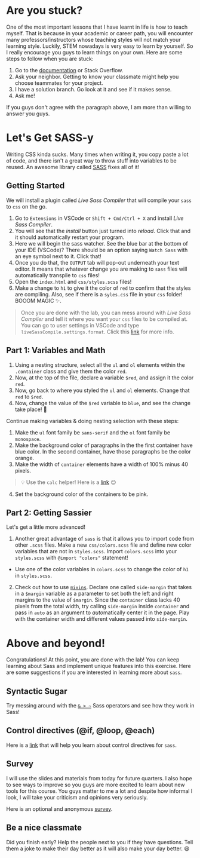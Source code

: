 # Are you stuck?

One of the most important lessons that I have learnt in life is how to teach myself. That is because in your academic or career path, you will encounter many professors/instructors whose teaching styles will not match your learning style. Luckily, STEM nowadays is very easy to learn by yourself. So I really encourage you guys to learn things on your own. Here are some steps to follow when you are stuck:
  1. Go to the [documentation](http://sass-lang.com/documentation/file.SASS_REFERENCE.html) or Stack Overflow.
  2. Ask your neighbor. Getting to know your classmate might help you choose teammates for your project.
  3. I have a solution branch. Go look at it and see if it makes sense.
  4. Ask me!

If you guys don't agree with the paragraph above, I am more than willing to answer you guys.

# Let's Get SASS-y

Writing CSS kinda sucks. Many times when writing it, you copy paste a lot of code, and there isn't a great way to throw stuff into variables to be reused. An awesome library called [SASS](http://sass-lang.com/) fixes all of it!

## Getting Started
We will install a plugin called *Live Sass Compiler* that will compile your `sass` to `css` on the go.
1. Go to `Extensions` in VSCode or `Shift + Cmd/Ctrl + X` and install *Live Sass Compiler*.
2. You will see that the *install* button just turned into *reload*. Click that and it should automatically restart your program.
3. Here we will begin the sass watcher. See the blue bar at the bottom of your IDE (VSCode)? There should be an option saying `Watch Sass` with an eye symbol next to it. Click that!
4. Once you do that, the `OUTPUT` tab will pop-out underneath your text editor. It means that whatever change you are making to `sass` files will automatically transpile to `css` files!
5. Open the `index.html` and `css/styles.scss` files!
6. Make a change to `h1` to give it the color of `red` to confirm that the styles are compiling. Also, see if there is a `syles.css` file in your `css` folder! BOOOM MAGIC :sparkles:.
  > Once you are done with the lab, you can mess around with *Live Sass Compiler* and tell it where you want your `css` files to be compiled at. You can go to user settings in VSCode and type `liveSassCompile.settings.format`. Click this [link](https://github.com/ritwickdey/vscode-live-sass-compiler/blob/master/docs/settings.md) for more info.

## Part 1: Variables and Math

1. Using a nesting structure, select all the `ul` and `ol` elements within the `.container` class and give them the color `red`.
2. Now, at the top of the file, declare a variable `$red`, and assign it the color `red`.
3. Now, go back to where you styled the `ul` and `ol` elements. Change that `red` to `$red`.
4. Now, change the value of the `$red` variable to `blue`, and see the change take place! :eyes:

Continue making variables & doing nesting selection with these steps:

1. Make the `ul` font family be `sans-serif` and the `ol` font family be `monospace`.
2. Make the background color of paragraphs in the the first container have blue color. In the second container, have those paragraphs be the color orange.
3. Make the width of `container` elements have a width of 100% minus 40 pixels.
> :bulb: Use the `calc` helper! Here is a [link](https://developer.mozilla.org/en-US/docs/Web/CSS/calc) :wink:
4. Set the background color of the containers to be pink.

## Part 2: Getting Sassier

Let's get a little more advanced!

1. Another great advantage of `sass` is that it allows you to import code from other `.scss` files. Make a new `css/colors.scss` file and define new color variables that are not in `styles.scss`. Import `colors.scss` into your `styles.scss` with `@import "colors"` statement!
  * Use one of the color variables in `colors.scss` to change the color of `h1` in `styles.scss`.

2. Check out how to use [`mixins`](http://sass-lang.com/guide). Declare one called `side-margin` that takes in a `$margin` variable as a parameter to set both the left and right margins to the value of `$margin`. Since the `container` class lacks 40 pixels from the total width, try calling `side-margin` inside `container` and pass in `auto` as an argument to *auto*matically center it in the page. Play with the container width and different values passed into `side-margin`.

# Above and beyond!

Congratulations! At this point, you are done with the lab! You can keep learning about Sass and implement unique features into this exercise. Here are some suggestions if you are interested in learning more about `sass`.

## Syntactic Sugar

Try messing around with the [`& > ~`](https://css-tricks.com/the-sass-ampersand/) Sass operators and see how they work in Sass!

## Control directives (@if, @loop, @each)

Here is a [link](http://thesassway.com/intermediate/if-for-each-while) that will help you learn about control directives for `sass`.

## Survey

I will use the slides and materials from today for future quarters. I also hope to see ways to improve so you guys are more excited to learn about new tools for this course. You guys matter to me a lot and despite how informal I look, I will take your criticism and opinions very seriously.

Here is an optional and anonymous [survey](https://goo.gl/forms/O92NTvz6IYv2Cfq62).

## Be a nice classmate

Did you finish early? Help the people next to you if they have questions. Tell them a joke to make their day better as it will also make your day better. :satisfied:
